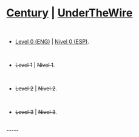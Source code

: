 # [Century](https://underthewire.tech/century) | [UnderTheWire](../README.md)

<br>

- [Level 0 (ENG)](https://github.com/frandausmeier/CTF_Write-Ups/blob/main/UnderTheWire/Century/Level_0/Century_Level_0%20(eng).md) | [Nivel 0 (ESP)](https://github.com/frandausmeier/CTF_Write-Ups/blob/main/UnderTheWire/Century/Level_0/Century_Level_0%20(esp).md).

<br>

- ~~Level 1~~ | ~~Nivel 1~~.

<br>

- ~~Level 2~~ | ~~Nivel 2~~.

<br>

- ~~Level 3~~ | ~~Nivel 3~~.

<br>
-----

